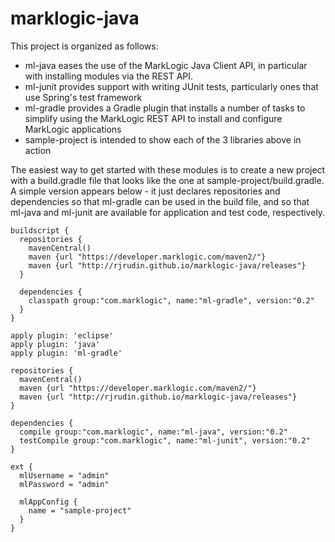 marklogic-java
==============

This project is organized as follows:

- ml-java eases the use of the MarkLogic Java Client API, in particular with installing modules via the REST API.
- ml-junit provides support with writing JUnit tests, particularly ones that use Spring's test framework
- ml-gradle provides a Gradle plugin that installs a number of tasks to simplify using the MarkLogic REST API to install and configure MarkLogic applications
- sample-project is intended to show each of the 3 libraries above in action

The easiest way to get started with these modules is to create a new project with a build.gradle file that looks like the one at sample-project/build.gradle. A simple version appears below - it just declares repositories and dependencies so that ml-gradle can be used in the build file, and so that ml-java and ml-junit are available for application and test code, respectively. 

    buildscript {
      repositories {
        mavenCentral()
        maven {url "https://developer.marklogic.com/maven2/"}
        maven {url "http://rjrudin.github.io/marklogic-java/releases"}
      }
      
      dependencies {
        classpath group:"com.marklogic", name:"ml-gradle", version:"0.2"
      }
    }

    apply plugin: 'eclipse'
    apply plugin: 'java'
    apply plugin: 'ml-gradle'

    repositories {
      mavenCentral()
      maven {url "https://developer.marklogic.com/maven2/"}
      maven {url "http://rjrudin.github.io/marklogic-java/releases"}
    }

    dependencies {
      compile group:"com.marklogic", name:"ml-java", version:"0.2"
      testCompile group:"com.marklogic", name:"ml-junit", version:"0.2"
    }

    ext {
      mlUsername = "admin"
      mlPassword = "admin"
      
      mlAppConfig {
        name = "sample-project"
      }
    }
